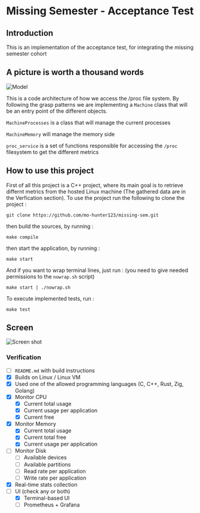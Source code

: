 # Missing Semester - Acceptance Test 

## Introduction 
This is an implementation of the acceptance test, for integrating the missing semester cohort

## A picture is worth a thousand words 
![Model](https://res.cloudinary.com/drmmqpbsw/image/upload/v1692113484/Screenshot_from_2023-08-15_16-26-47_fgyfuw.png)

This is a code architecture of how we access the /proc file system. 
By following the grasp patterns we are implementing a `Machine` class that will be an entry point of the different objects.

`MachineProcesses` is a class that will manage the current processes 

`MachineMemory` will manage the memory side 

`proc_service` is a set of functions responsible for accessing the `/proc` filesystem to get the different metrics 

## How to use this project 

First of all this project is a C++ project, where its main goal is to retrieve differnt metrics from 
the hosted Linux machine (The gathered data are in the Verfication section). 
To use the project
run the following to clone the project : 

```
git clone https://github.com/mo-hunter123/missing-sem.git
```

then build the sources, by running : 
```
make compile 
```

then start the application, by running : 
```
make start
```

And if you want to wrap terminal lines, just run : 
(you need to give needed permissions to the `nowrap.sh` script)
```
make start | ./nowrap.sh
```

To execute implemented tests, run : 
```
make test
```

## Screen 

![Screen shot](https://res.cloudinary.com/drmmqpbsw/image/upload/v1692113939/Screenshot_from_2023-08-15_16-34-45_yzkynb.png)

### Verification


- [ ] `README.md` with build instructions
- [x] Builds on Linux / Linux VM
- [x] Used one of the allowed programming languages (C, C++, Rust, Zig, Golang)
- [x] Monitor CPU
	- [x] Current total usage
	- [x] Current usage per application
	- [x] Current free
- [x] Monitor Memory
	- [x] Current total usage
	- [x] Current total free
	- [x] Current usage per application
- [ ] Monitor Disk
	- [ ] Available devices
	- [ ] Available partitions
	- [ ] Read rate per application
	- [ ] Write rate per application
- [x] Real-time stats collection
- [ ] UI (check any or both)
	- [x] Terminal-based UI
	- [ ] Prometheus + Grafana